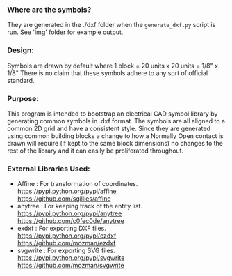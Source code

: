 ### Where are the symbols?
They are generated in the ./dxf folder when the `generate_dxf.py` script is run.  See 'img' folder for example output.

### Design:
Symbols are drawn by default where 1 block = 20 units x 20 units = 1/8" x 1/8"
There is no claim that these symbols adhere to any sort of official standard.

### Purpose:
This program is intended to bootstrap an electrical CAD symbol library by generating common symbols in .dxf format. The symbols are all aligned to a common 2D grid and have a consistent style.  Since they are generated using common building blocks a change to how a Normally Open contact is drawn will require (if kept to the same block dimensions) no changes to the rest of the library and it can easily be proliferated throughout.

### External Libraries Used:
- Affine : For transformation of coordinates. \
https://pypi.python.org/pypi/affine \
https://github.com/sgillies/affine
- anytree : For keeping track of the entity list. \
https://pypi.python.org/pypi/anytree \
https://github.com/c0fec0de/anytree
- exdxf : For exporting DXF files. \
https://pypi.python.org/pypi/ezdxf \
https://github.com/mozman/ezdxf
- svgwrite : For exporting SVG files. \
https://pypi.python.org/pypi/svgwrite \
https://github.com/mozman/svgwrite
